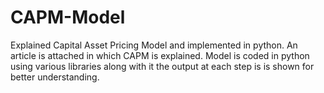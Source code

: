 # CAPM-Model
Explained Capital Asset Pricing Model and implemented in python.
An article is attached in which CAPM is explained.
Model is coded in python using various libraries along with it the output at each step is is shown for better understanding.
